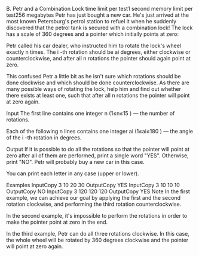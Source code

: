 B. Petr and a Combination Lock
time limit per test1 second
memory limit per test256 megabytes
Petr has just bought a new car. He's just arrived at the most known Petersburg's petrol station to refuel it when he suddenly discovered that the petrol tank is secured with a combination lock! The lock has a scale of 360
 degrees and a pointer which initially points at zero:


Petr called his car dealer, who instructed him to rotate the lock's wheel exactly n
 times. The i
-th rotation should be ai
 degrees, either clockwise or counterclockwise, and after all n
 rotations the pointer should again point at zero.

This confused Petr a little bit as he isn't sure which rotations should be done clockwise and which should be done counterclockwise. As there are many possible ways of rotating the lock, help him and find out whether there exists at least one, such that after all n
 rotations the pointer will point at zero again.

Input
The first line contains one integer n
 (1≤n≤15
) — the number of rotations.

Each of the following n
 lines contains one integer ai
 (1≤ai≤180
) — the angle of the i
-th rotation in degrees.

Output
If it is possible to do all the rotations so that the pointer will point at zero after all of them are performed, print a single word "YES". Otherwise, print "NO". Petr will probably buy a new car in this case.

You can print each letter in any case (upper or lower).

Examples
InputCopy
3
10
20
30
OutputCopy
YES
InputCopy
3
10
10
10
OutputCopy
NO
InputCopy
3
120
120
120
OutputCopy
YES
Note
In the first example, we can achieve our goal by applying the first and the second rotation clockwise, and performing the third rotation counterclockwise.

In the second example, it's impossible to perform the rotations in order to make the pointer point at zero in the end.

In the third example, Petr can do all three rotations clockwise. In this case, the whole wheel will be rotated by 360
 degrees clockwise and the pointer will point at zero again.

